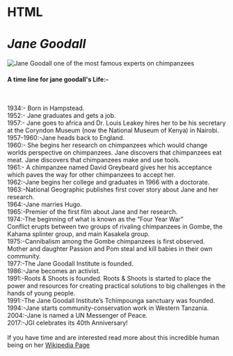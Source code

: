 # HTML

<div class="container-fluid">
  <h1 class="text-primary text-center"><em>Jane Goodall</em></h1>
<img src="http://today.uri.edu/wp-content/uploads/2017/07/AP0335-60-DG.jpg" class="img-responsive smaller-image" alt="Jane Goodall one of the most famous experts on chimpanzees">
  <h4><strong>A time line for jane goodall's Life:-</strong></h4><br> 
  <p> 1934:- Born in Hampstead.<br>
    1952:- Jane graduates and gets a job.<br>
    1957:- Jane goes to africa and Dr. Louis Leakey hires her to be his secretary at the Coryndon Museum (now the National Museum of Kenya) in Nairobi.<br>
    1957-1960:-Jane heads back to England.<br>
    1960:- She begins her research on chimpanzees which would change worlds perspective on chimpanzees. Jane discovers that chimpanzees eat meat. Jane discovers that chimpanzees make and use tools.<br>
    1961:- A chimpanzee named David Greybeard gives her his acceptance which paves the way for other chimpanzees to accept her.<br>
    1962:-Jane begins her college and graduates in 1966 with a doctorate.<br>
    1963:-National Geographic publishes first cover story about Jane and her research.<br>
    1964:-Jane marries Hugo.<br>
    1965:-Premier of the first film about Jane and her research.<br>
    1974:-The beginning of what is known as the “Four Year War”<br>
          Conflict erupts between two groups of rivaling chimpanzees in Gombe,             the Kahama splinter group, and main Kasakela group.<br>
    1975:-Cannibalism among the Gombe chimpanzees is first observed. Mother and daughter Passion and Pom steal and kill babies in their own community.<br>
    1977:-The Jane Goodall Institute is founded.<br>
    1986:-Jane becomes an activist.<br>
    1991:-Roots & Shoots is founded. Roots & Shoots is started to place the power and resources for creating practical solutions to big challenges in the hands of young people.<br>
    1991:-The Jane Goodall Institute’s Tchimpounga sanctuary was founded.<br>
    1994:-Jane starts community-conservation work in Western Tanzania.<br>
    2004:-Jane is named a UN Messenger of Peace.<br>
    2017:-JGI celebrates its 40th Anniversary! <br>
    <br>
    If you have time and are interested read more about this incredible human being on her <a href="https://en.wikipedia.org/wiki/Jane_Goodall">Wikipedia Page

  </p>
  </div>
